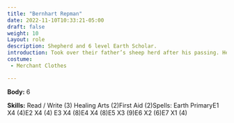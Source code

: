 ```yaml
---
title: "Bernhart Repman"
date: 2022-11-10T10:33:21-05:00
draft: false
weight: 10
Layout: role
description: Shepherd and 6 level Earth Scholar. 
introduction: Took over their father’s sheep herd after his passing. He likes the work, and the quiet life. He is a healer out of necessity, as adventuring life did not suit him well. He is gruff, but knows this problem is beyond his ability to solve. He is willing to pay for adventures to solve this. He will give up to 1 gold a piece for up to 6 adventurers to go and help him.
costume:
 - Merchant Clothes

---
```






**Body:** 6

**Skills:** Read / Write (3) Healing Arts (2)First Aid (2)Spells: Earth PrimaryE1 X4	(4)E2 X4	(4) E3 X4	(8)E4 X4	(8)E5 X3	(9)E6 X2	(6)E7 X1	(4)


